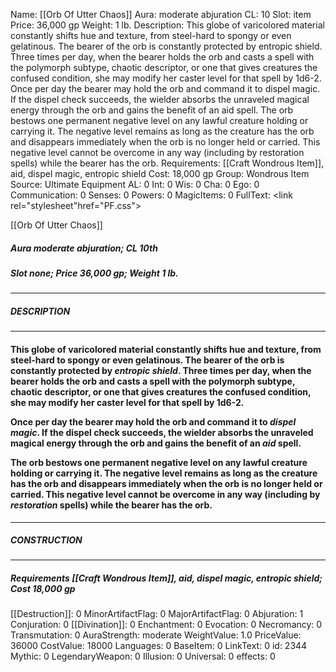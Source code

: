 Name: [[Orb Of Utter Chaos]]
Aura: moderate abjuration
CL: 10
Slot: item
Price: 36,000 gp
Weight: 1 lb.
Description: This globe of varicolored material constantly shifts hue and texture, from steel-hard to spongy or even gelatinous. The bearer of the orb is constantly protected by entropic shield. Three times per day, when the bearer holds the orb and casts a spell with the polymorph subtype, chaotic descriptor, or one that gives creatures the confused condition, she may modify her caster level for that spell by 1d6-2. Once per day the bearer may hold the orb and command it to dispel magic. If the dispel check succeeds, the wielder absorbs the unraveled magical energy through the orb and gains the benefit of an aid spell. The orb bestows one permanent negative level on any lawful creature holding or carrying it. The negative level remains as long as the creature has the orb and disappears immediately when the orb is no longer held or carried. This negative level cannot be overcome in any way (including by restoration spells) while the bearer has the orb.
Requirements: [[Craft Wondrous Item]], aid, dispel magic, entropic shield
Cost: 18,000 gp
Group: Wondrous Item
Source: Ultimate Equipment
AL: 0
Int: 0
Wis: 0
Cha: 0
Ego: 0
Communication: 0
Senses: 0
Powers: 0
MagicItems: 0
FullText: <link rel="stylesheet"href="PF.css"><div class="heading"><p class="alignleft">[[Orb Of Utter Chaos]]</p><div style="clear: both;"></div></div><div><h5><b>Aura </b>moderate abjuration; <b>CL </b>10th</h5><h5><b>Slot </b>none; <b>Price </b>36,000 gp; <b>Weight </b>1 lb.</h5></div><hr/><div><h5><b>DESCRIPTION</b></h5></div><hr/><div><h4><p>This globe of varicolored material constantly shifts hue and texture, from steel-hard to spongy or even gelatinous. The bearer of the orb is constantly protected by <i>entropic shield</i>. Three times per day, when the bearer holds the orb and casts a spell with the polymorph subtype, chaotic descriptor, or one that gives creatures the confused condition, she may modify her caster level for that spell by 1d6-2. </p><p>Once per day the bearer may hold the orb and command it to <i>dispel magic</i>. If the dispel check succeeds, the wielder absorbs the unraveled magical energy through the orb and gains the benefit of an <i>aid</i> spell. </p><p>The orb bestows one permanent negative level on any lawful creature holding or carrying it. The negative level remains as long as the creature has the orb and disappears immediately when the orb is no longer held or carried. This negative level cannot be overcome in any way (including by <i>restoration</i> spells) while the bearer has the orb.</p></h4></div><hr/><div><h5><b>CONSTRUCTION</b></h5></div><hr/><div><h5><b>Requirements </b>[[Craft Wondrous Item]], <i>aid</i>, <i>dispel magic</i>, <i>entropic shield</i>; <b>Cost </b>18,000 gp</h5></div>
[[Destruction]]: 0
MinorArtifactFlag: 0
MajorArtifactFlag: 0
Abjuration: 1
Conjuration: 0
[[Divination]]: 0
Enchantment: 0
Evocation: 0
Necromancy: 0
Transmutation: 0
AuraStrength: moderate
WeightValue: 1.0
PriceValue: 36000
CostValue: 18000
Languages: 0
BaseItem: 0
LinkText: 0
id: 2344
Mythic: 0
LegendaryWeapon: 0
Illusion: 0
Universal: 0
effects: 0
